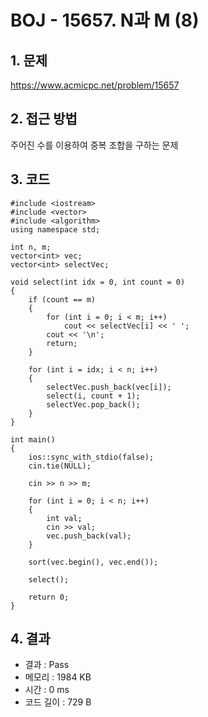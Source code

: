 # BOJ - 15657. N과 M (8)

## 1. 문제  
https://www.acmicpc.net/problem/15657
## 2. 접근 방법  
주어진 수를 이용하여 중복 조합을 구하는 문제
## 3. 코드  
```
#include <iostream>
#include <vector>
#include <algorithm>
using namespace std;

int n, m;
vector<int> vec;
vector<int> selectVec;

void select(int idx = 0, int count = 0)
{
	if (count == m)
	{
		for (int i = 0; i < m; i++)
			cout << selectVec[i] << ' ';
		cout << '\n';
		return;
	}

	for (int i = idx; i < n; i++)
	{
		selectVec.push_back(vec[i]);
		select(i, count + 1);
		selectVec.pop_back();
	}
}

int main()
{
	ios::sync_with_stdio(false);
	cin.tie(NULL);

	cin >> n >> m;

	for (int i = 0; i < n; i++)
	{
		int val;
		cin >> val;
		vec.push_back(val);
	}

	sort(vec.begin(), vec.end());

	select();

	return 0;
}
```
## 4. 결과
- 결과 : Pass
- 메모리 : 1984 KB
- 시간 : 0 ms
- 코드 길이 : 729 B